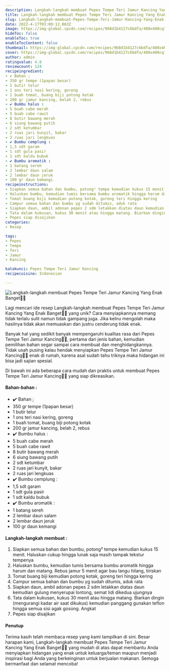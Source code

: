 ```yaml
---
description: Langkah-langkah membuat Pepes Tempe Teri Jamur Kancing Yang Enak Banget"
title: Langkah-langkah membuat Pepes Tempe Teri Jamur Kancing Yang Enak Banget
slug: Langkah-langkah-membuat-Pepes-Tempe-Teri-Jamur-Kancing-Yang-Enak-Banget
date: 2022-4-17T03:09:12.063Z
image: https://img-global.cpcdn.com/recipes/968d1b4127c6bdfa/400x400cq70/photo.jpg
hideToc: false
enableToc: true
enableTocContent: false
thumbnail: https://img-global.cpcdn.com/recipes/968d1b4127c6bdfa/400x400cq70/photo.jpg
cover: https://img-global.cpcdn.com/recipes/968d1b4127c6bdfa/400x400cq70/photo.jpg
author: admin
ratingvalue: 4.8
reviewcount: 124
recipeingredient:
- ✔️ Bahan ;
- 350 gr tempe (1papan besar)
- 1 butir telur
- 1 ons teri nasi kering, goreng
- 1 buah tomat, buang biji potong kotak
- 200 gr jamur kancing, belah 2, rebus
- ✔️ Bumbu halus :
- 5 buah cabe merah
- 5 buah cabe rawit
- 8 butir bawang merah
- 6 siung bawang putih
- 2 sdt ketumbar
- 2 ruas jari kunyit, bakar
- 2 ruas jari lengkuas
- ✔️ Bumbu cemplung :
- 1,5 sdt garam
- 1 sdt gula pasir
- 1 sdt kaldu bubuk
- ✔️ Bumbu aromatik :
- 1 batang sereh
- 2 lembar daun salam
- 2 lembar daun jeruk
- 100 gr daun kemangi
recipeinstructions:
- Siapkan semua bahan dan bumbu, potong² tempe kemudian kukus 15 menit. Haluskan cukup hingga lunak saja masih tampak tekstur tempenya
- Haluskan bumbu, kemudian tumis bersama bumbu aromatik hingga harum dan matang. Rebus jamur 5 menit agar bau langu hilang, tiriskan
- Tomat buang biji kemudian potong kotak, goreng teri hingga kering
- Campur semua bahan dan bumbu yg sudah ditumis, aduk rata
- Siapkan daun, ambil adonan pepes 2 sdm letakkan diatas daun kemudian gulung menyerupai lontong, semat lidi dikedua ujungnya
- Tata dalam kukusan, kukus 30 menit atau hingga matang. Biarkan dingin (mengurangi kadar air saat dikukus) kemudian panggang gunakan teflon hingga semua sisi agak gosong. Angkat
- Pepes siap disajikan
categories:
- Resep

tags:
- Pepes
- Tempe
- Teri
- Jamur
- Kancing

katakunci: Pepes Tempe Teri Jamur Kancing
recipecuisine: Indonesian

---
```


![Langkah-langkah membuat Pepes Tempe Teri Jamur Kancing Yang Enak Banget👩‍🍳](https://img-global.cpcdn.com/recipes/968d1b4127c6bdfa/400x400cq70/photo.jpg)

Lagi mencari ide resep Langkah-langkah membuat Pepes Tempe Teri Jamur Kancing Yang Enak Banget👩‍🍳 yang unik? Cara menyiapkannya memang tidak terlalu sulit namun tidak gampang juga. Jika keliru mengolah maka hasilnya tidak akan memuaskan dan justru cenderung tidak enak.

Banyak hal yang sedikit banyak mempengaruhi kualitas rasa dari Pepes Tempe Teri Jamur Kancing👩‍🍳, pertama dari jenis bahan, kemudian pemilihan bahan segar sampai cara membuat dan menghidangkannya. Tidak usah pusing kalau hendak menyiapkan Pepes Tempe Teri Jamur Kancing👩‍🍳 enak di rumah, karena asal sudah tahu triknya maka hidangan ini bisa jadi sajian spesial.

Di bawah ini ada beberapa cara mudah dan praktis untuk membuat Pepes Tempe Teri Jamur Kancing👩‍🍳 yang siap dikreasikan.

<!--inarticleads1-->

#### Bahan-bahan :

- ✔️ Bahan ;
- 350 gr tempe (1papan besar)
- 1 butir telur
- 1 ons teri nasi kering, goreng
- 1 buah tomat, buang biji potong kotak
- 200 gr jamur kancing, belah 2, rebus
- ✔️ Bumbu halus :
- 5 buah cabe merah
- 5 buah cabe rawit
- 8 butir bawang merah
- 6 siung bawang putih
- 2 sdt ketumbar
- 2 ruas jari kunyit, bakar
- 2 ruas jari lengkuas
- ✔️ Bumbu cemplung :
- 1,5 sdt garam
- 1 sdt gula pasir
- 1 sdt kaldu bubuk
- ✔️ Bumbu aromatik :
- 1 batang sereh
- 2 lembar daun salam
- 2 lembar daun jeruk
- 100 gr daun kemangi

<!--inarticleads2-->

#### Langkah-langkah membuat :

1. Siapkan semua bahan dan bumbu, potong² tempe kemudian kukus 15 menit. Haluskan cukup hingga lunak saja masih tampak tekstur tempenya
1. Haluskan bumbu, kemudian tumis bersama bumbu aromatik hingga harum dan matang. Rebus jamur 5 menit agar bau langu hilang, tiriskan
1. Tomat buang biji kemudian potong kotak, goreng teri hingga kering
1. Campur semua bahan dan bumbu yg sudah ditumis, aduk rata
1. Siapkan daun, ambil adonan pepes 2 sdm letakkan diatas daun kemudian gulung menyerupai lontong, semat lidi dikedua ujungnya
1. Tata dalam kukusan, kukus 30 menit atau hingga matang. Biarkan dingin (mengurangi kadar air saat dikukus) kemudian panggang gunakan teflon hingga semua sisi agak gosong. Angkat
1. Pepes siap disajikan

#### Penutup

Terima kasih telah membaca resep yang kami tampilkan di sini. Besar harapan kami, Langkah-langkah membuat Pepes Tempe Teri Jamur Kancing Yang Enak Banget👩‍🍳 yang mudah di atas dapat membantu Anda menyiapkan hidangan yang enak untuk keluarga/teman maupun menjadi inspirasi bagi Anda yang berkeinginan untuk berjualan makanan. Semoga bermanfaat dan selamat mencoba!